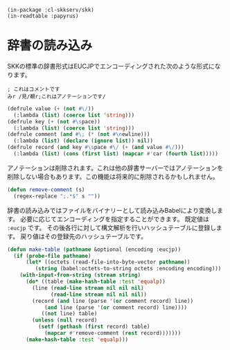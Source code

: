     (in-package :cl-skkserv/skk)
    (in-readtable :papyrus)

# 辞書の読み込み

<!--
Copyright (C) 2017 TANIGUCHI Masaya

This program is free software; you can redistribute it and/or modify
it under the terms of the GNU General Public License as published by
the Free Software Foundation; either version 3 of the License, or
(at your option) any later version.

This program is distributed in the hope that it will be useful,
but WITHOUT ANY WARRANTY; without even the implied warranty of
MERCHANTABILITY or FITNESS FOR A PARTICULAR PURPOSE.  See the
GNU General Public License for more details.

You should have received a copy of the GNU General Public License
along with this program; if not, write to the Free Software Foundation,
Inc., 51 Franklin Street, Fifth Floor, Boston, MA 02110-1301  USA
-->

SKKの標準の辞書形式はEUCJPでエンコーディングされた次のような形式になります。

```
; これはコメントです
みr /見/覩r;これはアノテーションです/
```

```lisp
(defrule value (+ (not #\/))
  (:lambda (list) (coerce list 'string)))
(defrule key (+ (not #\space))
  (:lambda (list) (coerce list 'string)))
(defrule comment (and #\; (* (not #\newline)))
  (:lambda (list) (declare (ignore list)) nil))
(defrule record (and key #\space #\/ (+ (and value #\/)))
  (:lambda (list) (cons (first list) (mapcar #'car (fourth list)))))
```

アノテーションは削除されます。これは他の辞書サーバーではアノテーションを削除しない場合もあります。この機能は将来的に削除されるかもしれません。

```lisp
(defun remove-comment (s)
  (regex-replace ";.*$" s ""))
```

辞書の読み込みではファイルをバイナリーとして読み込みBabelにより変換します。
必要に応じてエンコーディングを指定することができます。
既定値は `:eucjp` です。
その後各行に対して構文解析を行いハッシュテーブルに登録します。
戻り値はその登録先のハッシュテーブルです。

```lisp
(defun make-table (pathname &optional (encoding :eucjp))
  (if (probe-file pathname)
      (let* ((octets (read-file-into-byte-vector pathname))
	     (string (babel:octets-to-string octets :encoding encoding)))
	(with-input-from-string (stream string)
	  (do* ((table (make-hash-table :test 'equalp))
		(line (read-line stream nil nil nil)
		      (read-line stream nil nil nil))
		(record (and line (parse '(or comment record) line))
			(and line (parse '(or comment record) line))))
	       ((not line) table)
	    (unless (null record)
	      (setf (gethash (first record) table) 
		    (mapcar #'remove-comment (rest record)))))))
      (make-hash-table :test 'equalp)))
```		

